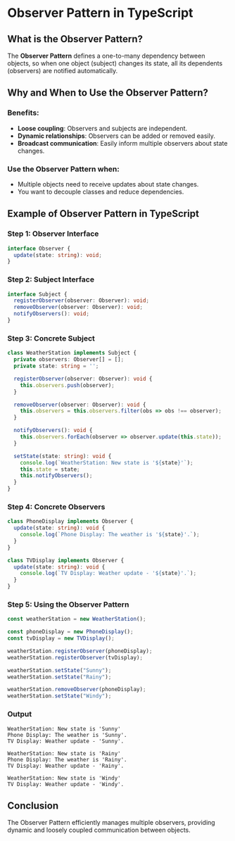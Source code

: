 # Observer Pattern in TypeScript

## What is the Observer Pattern?

The **Observer Pattern** defines a one-to-many dependency between objects, so when one object (subject) changes its state, all its dependents (observers) are notified automatically.

## Why and When to Use the Observer Pattern?

### Benefits:
- **Loose coupling**: Observers and subjects are independent.
- **Dynamic relationships**: Observers can be added or removed easily.
- **Broadcast communication**: Easily inform multiple observers about state changes.

### Use the Observer Pattern when:
- Multiple objects need to receive updates about state changes.
- You want to decouple classes and reduce dependencies.

## Example of Observer Pattern in TypeScript

### Step 1: Observer Interface

```typescript
interface Observer {
  update(state: string): void;
}
```

### Step 2: Subject Interface

```typescript
interface Subject {
  registerObserver(observer: Observer): void;
  removeObserver(observer: Observer): void;
  notifyObservers(): void;
}
```

### Step 3: Concrete Subject

```typescript
class WeatherStation implements Subject {
  private observers: Observer[] = [];
  private state: string = '';

  registerObserver(observer: Observer): void {
    this.observers.push(observer);
  }

  removeObserver(observer: Observer): void {
    this.observers = this.observers.filter(obs => obs !== observer);
  }

  notifyObservers(): void {
    this.observers.forEach(observer => observer.update(this.state));
  }

  setState(state: string): void {
    console.log(`WeatherStation: New state is '${state}'`);
    this.state = state;
    this.notifyObservers();
  }
}
```

### Step 4: Concrete Observers

```typescript
class PhoneDisplay implements Observer {
  update(state: string): void {
    console.log(`Phone Display: The weather is '${state}'.`);
  }
}

class TVDisplay implements Observer {
  update(state: string): void {
    console.log(`TV Display: Weather update - '${state}'.`);
  }
}
```

### Step 5: Using the Observer Pattern

```typescript
const weatherStation = new WeatherStation();

const phoneDisplay = new PhoneDisplay();
const tvDisplay = new TVDisplay();

weatherStation.registerObserver(phoneDisplay);
weatherStation.registerObserver(tvDisplay);

weatherStation.setState("Sunny");
weatherStation.setState("Rainy");

weatherStation.removeObserver(phoneDisplay);
weatherStation.setState("Windy");
```

### Output
```
WeatherStation: New state is 'Sunny'
Phone Display: The weather is 'Sunny'.
TV Display: Weather update - 'Sunny'.

WeatherStation: New state is 'Rainy'
Phone Display: The weather is 'Rainy'.
TV Display: Weather update - 'Rainy'.

WeatherStation: New state is 'Windy'
TV Display: Weather update - 'Windy'.
```

## Conclusion

The Observer Pattern efficiently manages multiple observers, providing dynamic and loosely coupled communication between objects.